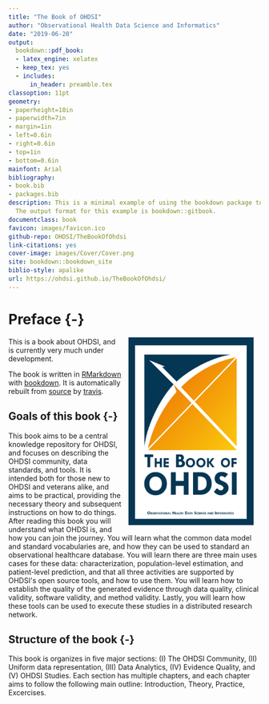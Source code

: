 ```yaml
--- 
title: "The Book of OHDSI"
author: "Observational Health Data Science and Informatics"
date: "2019-06-20"
output:
  bookdown::pdf_book:
  - latex_engine: xelatex
  - keep_tex: yes
  - includes:
      in_header: preamble.tex   
classoption: 11pt      
geometry:
- paperheight=10in 
- paperwidth=7in
- margin=1in
- left=0.6in
- right=0.6in
- top=1in
- bottom=0.6in
mainfont: Arial
bibliography:
- book.bib
- packages.bib
description: This is a minimal example of using the bookdown package to write a book.
  The output format for this example is bookdown::gitbook.
documentclass: book
favicon: images/favicon.ico
github-repo: OHDSI/TheBookOfOhdsi
link-citations: yes
cover-image: images/Cover/Cover.png
site: bookdown::bookdown_site
biblio-style: apalike
url: https://ohdsi.github.io/TheBookOfOhdsi/
---
```




# Preface {-}

<img src="images/Cover/Cover.png" width="250" height="375" alt="Cover image" align="right" style="margin: 0 1em 0 1em" /> This is a book about OHDSI, and is currently very much under development. 

The book is written in [RMarkdown](https://rmarkdown.rstudio.com) with [bookdown](https://bookdown.org). It is automatically rebuilt from [source](https://github.com/OHDSI/TheBookOfOhdsi) by [travis](http://travis-ci.org/). 

## Goals of this book {-}

This book aims to be a central knowledge repository for OHDSI, and focuses on describing the OHDSI community, data standards, and tools. It is intended both for those new to OHDSI and veterans alike, and aims to be practical, providing the necessary theory and subsequent instructions on how to do things. After reading this book you will understand what OHDSI is, and how you can join the journey. You will learn what the common data model and standard vocabularies are, and how they can be used to standard an observational healthcare database. You will learn there are three main uses cases for these data: characterization, population-level estimation, and patient-level prediction, and that all three activities are supported by OHDSI's open source tools, and how to use them. You will learn how to establish the quality of the generated evidence through data quality, clinical validity, software validity, and method validity. Lastly, you will learn how these tools can be used to execute these studies in a distributed research network.

## Structure of the book {-}

This book is organizes in five major sections: (I) The OHDSI Community, (II) Uniform data representation, (III) Data Analytics, (IV) Evidence Quality, and (V) OHDSI Studies. Each section has multiple chapters, and each chapter aims to follow the following main outline: Introduction, Theory, Practice, Excercises. 
